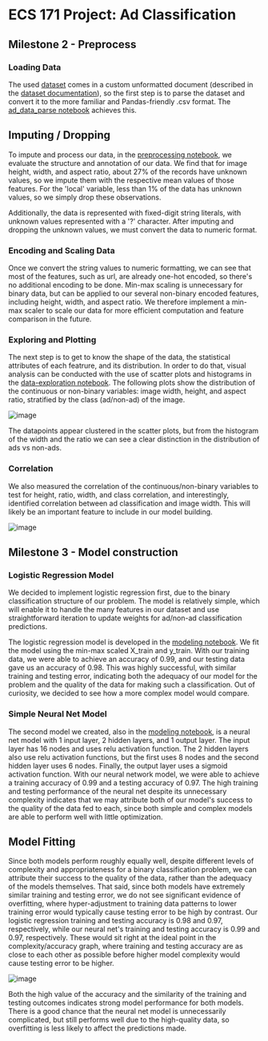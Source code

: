 # ECS 171 Project: Ad Classification

## Milestone 2 - Preprocess

### Loading Data

The used [dataset](https://archive.ics.uci.edu/ml/datasets/internet+advertisements) comes in a custom unformatted document (described in the [dataset documentation](./ad.DOCUMENTATION)), so the first step is to parse the dataset and convert it to the more familiar and Pandas-friendly .csv format. The [ad_data_parse notebook](./1_ad_data_parse.ipynb) achieves this.

## Imputing / Dropping

To impute and process our data, in the [preprocessing notebook](./3_preprocess_logreg_neuralnet.ipynb), we evaluate the structure and annotation of our data.  We find that for image height, width, and aspect ratio, about 27% of the records have unknown values, so we impute them with the respective mean values of those features.  For the 'local' variable, less than 1% of the data has unknown values, so we simply drop these observations.

Additionally, the data is represented with fixed-digit string literals, with unknown values represented with a '?' character.  After imputing and dropping the unknown values, we must convert the data to numeric format.

### Encoding and Scaling Data

Once we convert the string values to numeric formatting, we can see that most of the features, such as url, are already one-hot encoded, so there's no additional encoding to be done.  Min-max scaling is unnecessary for binary data, but can be applied to our several non-binary encoded features, including height, width, and aspect ratio.  We therefore implement a min-max scaler to scale our data for more efficient computation and feature comparison in the future.

### Exploring and Plotting

The next step is to get to know the shape of the data, the statistical attributes of each featrure, and its distribution. In order to do that, visual analysis can be conducted with the use of scatter plots and histograms in the [data-exploration notebook](./2_data_exploration.ipynb). The following plots show the distribution of the continuous or non-binary variables: image width, height, and aspect ratio, stratified by the class (ad/non-ad) of the image.

![image](https://user-images.githubusercontent.com/37519138/202835315-090892b8-6d0a-45a2-ac63-aa27daae4087.png)

The datapoints appear clustered in the scatter plots, but from the histogram of the width and the ratio we can see a clear distinction in the distribution of ads vs non-ads.

### Correlation

We also measured the correlation of the continuous/non-binary variables to test for height, ratio, width, and class correlation, and interestingly, identified correlation between ad classification and image width.  This will likely be an important feature to include in our model building.

![image](https://user-images.githubusercontent.com/37519138/204183883-2f1ec76b-3907-4616-9d80-2567d45840af.png)

## Milestone 3 - Model construction

### Logistic Regression Model

We decided to implement logistic regression first, due to the binary classification structure of our problem. The model is relatively simple, which will enable it to handle the many features in our dataset and use straightforward iteration to update weights for ad/non-ad classification predictions.

The logistic regression model is developed in the [modeling notebook](./3_preprocess_logreg_neuralnet.ipynb). We fit the model using the min-max scaled X_train and y_train. With our training data, we were able to achieve an accuracy of 0.99, and our testing data gave us an accuracy of 0.98. This was highly successful, with similar training and testing error, indicating both the adequacy of our model for the problem and the quality of the data for making such a classification.  Out of curiosity, we decided to see how a more complex model would compare.

### Simple Neural Net Model

The second model we created, also in the [modeling notebook](./3_preprocess_logreg_neuralnet.ipynb), is a neural net model with 1 input layer, 2 hidden layers, and 1 output layer. The input layer has 16 nodes and uses relu activation function. The 2 hidden layers also use relu activation functions, but the first uses 8 nodes and the second hidden layer uses 6 nodes. Finally, the output layer uses a sigmoid activation function. With our neural network model, we were able to achieve a training accuracy of 0.99 and a testing accuracy of 0.97.  The high training and testing performance of the neural net despite its unnecessary complexity indicates that we may attribute both of our model's success to the quality of the data fed to each, since both simple and complex models are able to perform well with little optimization.

## Model Fitting

Since both models perform roughly equally well, despite different levels of complexity and appropriateness for a binary classification problem, we can attribute their success to the quality of the data, rather than the adequacy of the models themselves.  That said, since both models have extremely similar training and testing error, we do not see significant evidence of overfitting, where hyper-adjustment to training data patterns to lower training error would typically cause testing error to be high by contrast.  Our logistic regression training and testing accuracy is 0.98 and 0.97, respectively, while our neural net's training and testing accuracy is 0.99 and 0.97, respectively.  These would sit right at the ideal point in the complexity/accuracy graph, where training and testing accuracy are as close to each other as possible before higher model complexity would cause testing error to be higher.

![image](https://user-images.githubusercontent.com/79494397/204465136-c770a20d-ed2d-4f9f-a3bd-ac7893394f66.png)

Both the high value of the accuracy and the similarity of the training and testing outcomes indicates strong model performance for both models.  There is a good chance that the neural net model is unnecessarily complicated, but still performs well due to the high-quality data, so overfitting is less likely to affect the predictions made.
